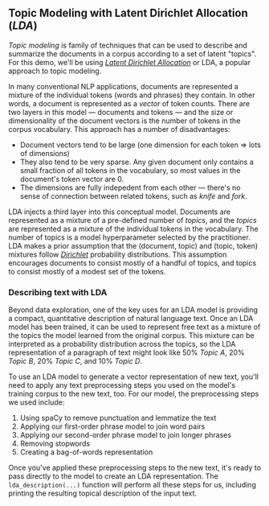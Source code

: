 ## Topic Modeling with Latent Dirichlet Allocation (_LDA_)

*Topic modeling* is family of techniques that can be used to describe and summarize the documents in a corpus according to a set of latent "topics". For this demo, we'll be using [*Latent Dirichlet Allocation*](http://www.jmlr.org/papers/volume3/blei03a/blei03a.pdf) or LDA, a popular approach to topic modeling.

In many conventional NLP applications, documents are represented a mixture of the individual tokens (words and phrases) they contain. In other words, a document is represented as a *vector* of token counts. There are two layers in this model &mdash; documents and tokens &mdash; and the size or dimensionality of the document vectors is the number of tokens in the corpus vocabulary. This approach has a number of disadvantages:
* Document vectors tend to be large (one dimension for each token $\Rightarrow$ lots of dimensions)
* They also tend to be very sparse. Any given document only contains a small fraction of all tokens in the vocabulary, so most values in the document's token vector are 0.
* The dimensions are fully indepedent from each other &mdash; there's no sense of connection between related tokens, such as _knife_ and _fork_.

LDA injects a third layer into this conceptual model. Documents are represented as a mixture of a pre-defined number of *topics*, and the *topics* are represented as a mixture of the individual tokens in the vocabulary. The number of topics is a model hyperparameter selected by the practitioner. LDA makes a prior assumption that the (document, topic) and (topic, token) mixtures follow [*Dirichlet*](https://en.wikipedia.org/wiki/Dirichlet_distribution) probability distributions. This assumption encourages documents to consist mostly of a handful of topics, and topics to consist mostly of a modest set of the tokens.

### Describing text with LDA
Beyond data exploration, one of the key uses for an LDA model is providing a compact, quantitative description of
natural language text. Once an LDA model has been trained, it can be used to represent free text as a mixture of the
topics the model learned from the original corpus. This mixture can be interpreted as a probability distribution across
the topics, so the LDA representation of a paragraph of text might look like 50% _Topic A_, 20% _Topic B_, 20% _Topic
C_, and 10% _Topic D_.

To use an LDA model to generate a vector representation of new text, you'll need to apply any text preprocessing steps
you used on the model's training corpus to the new text, too. For our model, the preprocessing steps we used include:
1. Using spaCy to remove punctuation and lemmatize the text
1. Applying our first-order phrase model to join word pairs
1. Applying our second-order phrase model to join longer phrases
1. Removing stopwords
1. Creating a bag-of-words representation

Once you've applied these preprocessing steps to the new text, it's ready to pass directly to the model to create an LDA
representation. The `lda_description(...)` function will perform all these steps for us, including printing the
resulting topical description of the input text.